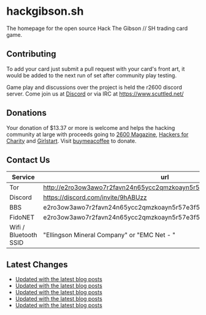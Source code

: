 # hackgibson.sh
The homepage for the open source Hack The Gibson // SH trading card game.


## Contributing

To add your card just submit a pull request with your card's front art, it would be added to the next run of set after community play testing.

Game play and discussions over the project is held the r2600 discord server. Come join us at [Discord](https://discord.com/invite/9hABUzz) or via IRC at https://www.scuttled.net/


## Donations

Your donation of $13.37 or more is welcome and helps the hacking community at large with proceeds going to [2600 Magazine](https://2600.com/), [Hackers for Charity](https://hackersforcharity.org) and [Girlstart](https://girlstart.org).  Visit [buymeacoffee](https://www.buymeacoffee.com/hackgibson.sh) to donate.


## Contact Us

Service | url
-|-
Tor | http://e2ro3ow3awo7r2favn24n65ycc2qmzkoayn5r57e3f56nvjwdcgg32ad.onion
Discord | https://discord.com/invite/9hABUzz
BBS | e2ro3ow3awo7r2favn24n65ycc2qmzkoayn5r57e3f56nvjwdcgg32ad.onion:23
FidoNET | e2ro3ow3awo7r2favn24n65ycc2qmzkoayn5r57e3f56nvjwdcgg32ad.onion:24554
Wifi / Bluetooth SSID | "Ellingson Mineral Company" or "EMC Net - <fidonet address>"

## Latest Changes
<!-- BLOG-POST-LIST:START -->
- [Updated with the latest blog posts](https://github.com/DFW2600/hackgibson.sh/commit/13c8150bc0268f4422b28d69caa65c89b3afaa78)
- [Updated with the latest blog posts](https://github.com/DFW2600/hackgibson.sh/commit/12f01918d3d0d5d0a9ec3e9ddd746696f00431a4)
- [Updated with the latest blog posts](https://github.com/DFW2600/hackgibson.sh/commit/b0d04278a43aacb17d0c6d92e695b64f6f4b71b4)
- [Updated with the latest blog posts](https://github.com/DFW2600/hackgibson.sh/commit/ae4631471d18eff98fec75415e7e165d9b9e2aed)
- [Updated with the latest blog posts](https://github.com/DFW2600/hackgibson.sh/commit/e0360df8c2adeec782989aeeb2eea28385498315)
<!-- BLOG-POST-LIST:END -->
